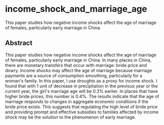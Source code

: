 # income_shock_and_marriage_age
This paper studies how negative income shocks affect the age of marriage of females, particularly early marriage in China.
## Abstract
This paper studies how negative income shocks affect the age of marriage of females, particularly early marriage in China. In many places in China, there are monetary transfers that occur with marriage: bride price and dowry. Income shocks may affect the age of marriage because marriage payments are a source of consumption smoothing, particularly for a woman's family. In this paper, I use droughts as a proxy for income shock. I found that with 1 unit of decrease in precipitation in the previous year or the current year, the girl's marriage age will be 0.3% earlier. In places that have higher bride prices, this number is 0.4%. The results indicate that the age of marriage responds to changes in aggregate economic conditions if the bride price exists. This suggests that regulating the high level of bride price and providing prompt and effective subsidies to families affected by income shock may be the solution to the phenomenon of early marriage.
